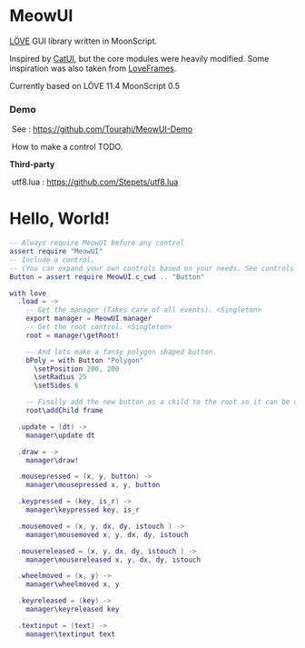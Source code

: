 # **MeowUI**

[LÖVE](https://love2d.org/) GUI library written in MoonScript.

Inspired by [CatUI](https://github.com/wilhantian/catui), but the core modules were heavily modified. Some inspiration was also taken from [LoveFrames](https://github.com/linux-man/LoveFrames).

Currently based on LÖVE 11.4 MoonScript 0.5 

### Demo

​	See : https://github.com/Tourahi/MeowUI-Demo

​	How to make a control TODO.

**Third-party**

​	utf8.lua : https://github.com/Stepets/utf8.lua

# **Hello, World!**

```lua
-- Always require MeowUI before any control 
assert require "MeowUI"	
-- Include a control. 
-- (You can expand your own controls based on your needs. See controls for examples) 
Button = assert require MeowUI.c_cwd .. "Button"

with love
  .load = ->
    -- Get the manager (Takes care of all events). <Singleton>
    export manager = MeowUI.manager
    -- Get the root control. <Singleton>
    root = manager\getRoot!

    -- And lets make a fansy polygon shaped button.
    bPoly = with Button "Polygon"
      \setPosition 200, 200
      \setRadius 25
      \setSides 6

    -- Finally add the new button as a child to the root so it can be drawn updated etc...
    root\addChild frame

  .update = (dt) ->
    manager\update dt

  .draw = ->
    manager\draw!

  .mousepressed = (x, y, button) ->
    manager\mousepressed x, y, button

  .keypressed = (key, is_r) ->
    manager\keypressed key, is_r

  .mousemoved = (x, y, dx, dy, istouch ) ->
    manager\mousemoved x, y, dx, dy, istouch

  .mousereleased = (x, y, dx, dy, istouch ) ->
    manager\mousereleased x, y, dx, dy, istouch

  .wheelmoved = (x, y) ->
    manager\wheelmoved x, y

  .keyreleased = (key) ->
    manager\keyreleased key

  .textinput = (text) ->
    manager\textinput text


```

